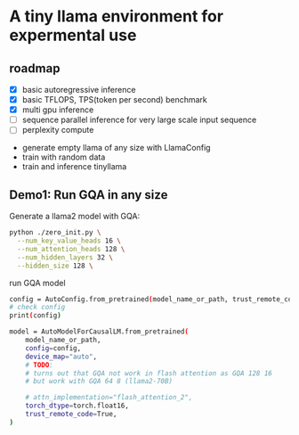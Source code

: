 # A tiny llama environment for expermental use 

## roadmap

- [x] basic autoregressive inference
- [x] basic TFLOPS, TPS(token per second) benchmark
- [x] multi gpu inference
- [ ] sequence parallel inference for very large scale input sequence
- [ ] perplexity compute

- generate empty llama of any size with LlamaConfig
- train with random data
- train and inference tinyllama


## Demo1: Run GQA in any size

Generate a llama2 model with GQA:

```bash
python ./zero_init.py \
  --num_key_value_heads 16 \
  --num_attention_heads 128 \
  --num_hidden_layers 32 \
  --hidden_size 128 \
```

run GQA model

```bash
config = AutoConfig.from_pretrained(model_name_or_path, trust_remote_code=True)
# check config
print(config)

model = AutoModelForCausalLM.from_pretrained(
    model_name_or_path,
    config=config,
    device_map="auto",
    # TODO:
    # turns out that GQA not work in flash attention as GQA 128 16
    # but work with GQA 64 8 (llama2-70B)

    # attn_implementation="flash_attention_2",
    torch_dtype=torch.float16,
    trust_remote_code=True,
)
```

